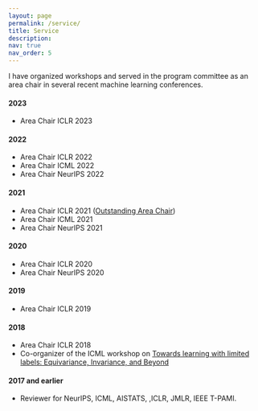 ```yaml
---
layout: page
permalink: /service/
title: Service
description: 
nav: true
nav_order: 5
---
```


I have organized workshops and served in the program committee as an area chair in several recent machine learning conferences. 

#### 2023
- Area Chair ICLR 2023

#### 2022
- Area Chair ICLR 2022
- Area Chair ICML 2022
- Area Chair NeurIPS 2022

#### 2021
- Area Chair ICLR 2021 ([Outstanding Area Chair](https://iclr.cc/Conferences/2021/ProgramCommittee))
- Area Chair ICML 2021
- Area Chair NeurIPS 2021

#### 2020
- Area Chair ICLR 2020
- Area Chair NeurIPS 2020

#### 2019
- Area Chair ICLR 2019

#### 2018
- Area Chair ICLR 2018
- Co-organizer of the ICML workshop on [Towards learning with limited labels: Equivariance, Invariance, and
  Beyond](https://sites.google.com/site/icml18limitedlabels) 


#### 2017 and earlier
- Reviewer for NeurIPS, ICML, AISTATS, ,ICLR, JMLR, IEEE T-PAMI. 
